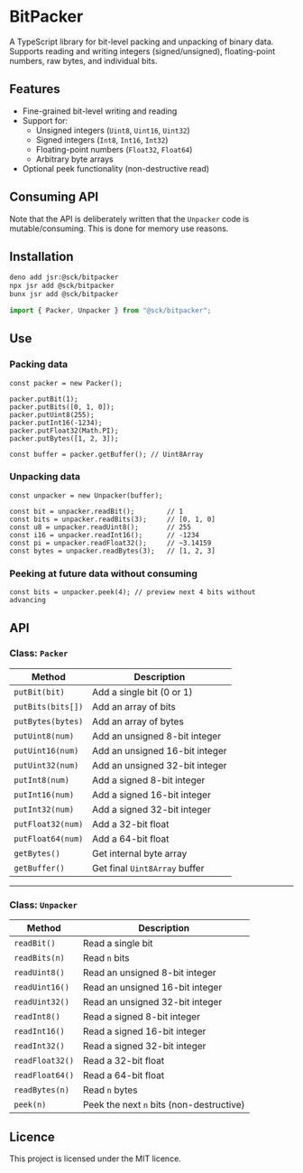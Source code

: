 # BitPacker

A TypeScript library for bit-level packing and unpacking of binary data.
Supports reading and writing integers (signed/unsigned), floating-point numbers,
raw bytes, and individual bits.

## Features

- Fine-grained bit-level writing and reading
- Support for:
  - Unsigned integers (`Uint8`, `Uint16`, `Uint32`)
  - Signed integers (`Int8`, `Int16`, `Int32`)
  - Floating-point numbers (`Float32`, `Float64`)
  - Arbitrary byte arrays
- Optional peek functionality (non-destructive read)

## Consuming API

Note that the API is deliberately written that the `Unpacker` code is
mutable/consuming. This is done for memory use reasons.

## Installation

```sh
deno add jsr:@sck/bitpacker
npx jsr add @sck/bitpacker
bunx jsr add @sck/bitpacker
```

```ts
import { Packer, Unpacker } from "@sck/bitpacker";
```

## Use

### Packing data

    const packer = new Packer();

    packer.putBit(1);
    packer.putBits([0, 1, 0]);
    packer.putUint8(255);
    packer.putInt16(-1234);
    packer.putFloat32(Math.PI);
    packer.putBytes([1, 2, 3]);

    const buffer = packer.getBuffer(); // Uint8Array

### Unpacking data

    const unpacker = new Unpacker(buffer);

    const bit = unpacker.readBit();        // 1
    const bits = unpacker.readBits(3);     // [0, 1, 0]
    const u8 = unpacker.readUint8();       // 255
    const i16 = unpacker.readInt16();      // -1234
    const pi = unpacker.readFloat32();     // ~3.14159
    const bytes = unpacker.readBytes(3);   // [1, 2, 3]

### Peeking at future data without consuming

    const bits = unpacker.peek(4); // preview next 4 bits without advancing

## API

### Class: `Packer`

| Method            | Description                    |
| ----------------- | ------------------------------ |
| `putBit(bit)`     | Add a single bit (0 or 1)      |
| `putBits(bits[])` | Add an array of bits           |
| `putBytes(bytes)` | Add an array of bytes          |
| `putUint8(num)`   | Add an unsigned 8-bit integer  |
| `putUint16(num)`  | Add an unsigned 16-bit integer |
| `putUint32(num)`  | Add an unsigned 32-bit integer |
| `putInt8(num)`    | Add a signed 8-bit integer     |
| `putInt16(num)`   | Add a signed 16-bit integer    |
| `putInt32(num)`   | Add a signed 32-bit integer    |
| `putFloat32(num)` | Add a 32-bit float             |
| `putFloat64(num)` | Add a 64-bit float             |
| `getBytes()`      | Get internal byte array        |
| `getBuffer()`     | Get final `Uint8Array` buffer  |

---

### Class: `Unpacker`

| Method          | Description                              |
| --------------- | ---------------------------------------- |
| `readBit()`     | Read a single bit                        |
| `readBits(n)`   | Read `n` bits                            |
| `readUint8()`   | Read an unsigned 8-bit integer           |
| `readUint16()`  | Read an unsigned 16-bit integer          |
| `readUint32()`  | Read an unsigned 32-bit integer          |
| `readInt8()`    | Read a signed 8-bit integer              |
| `readInt16()`   | Read a signed 16-bit integer             |
| `readInt32()`   | Read a signed 32-bit integer             |
| `readFloat32()` | Read a 32-bit float                      |
| `readFloat64()` | Read a 64-bit float                      |
| `readBytes(n)`  | Read `n` bytes                           |
| `peek(n)`       | Peek the next `n` bits (non-destructive) |

## Licence

This project is licensed under the MIT licence.
